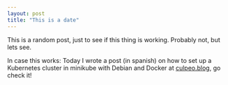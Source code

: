 ```yaml
---
layout: post
title: "This is a date"
---
```


This is a random post, just to see if this thing is working. Probably not, but lets see.

In case this works: Today I wrote a post (in spanish) on how to set up a Kubernetes cluster in minikube with Debian and Docker at [culpeo.blog](https://culpeo.blog), go check it!
